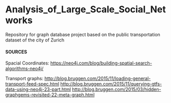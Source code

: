 # Analysis_of_Large_Scale_Social_Networks
Repository for graph database project based on the public transportation dataset of the city of Zurich

#### SOURCES

Spacial Coordinates:
https://neo4j.com/blog/building-spatial-search-algorithms-neo4j/

Transport graphs:
http://blog.bruggen.com/2015/11/loading-general-transport-feed-spec.html
http://blog.bruggen.com/2015/11/querying-gtfs-data-using-neo4j-23-part.html
http://blog.bruggen.com/2015/03/hidden-graphgems-revisited-22-meta-graph.html
